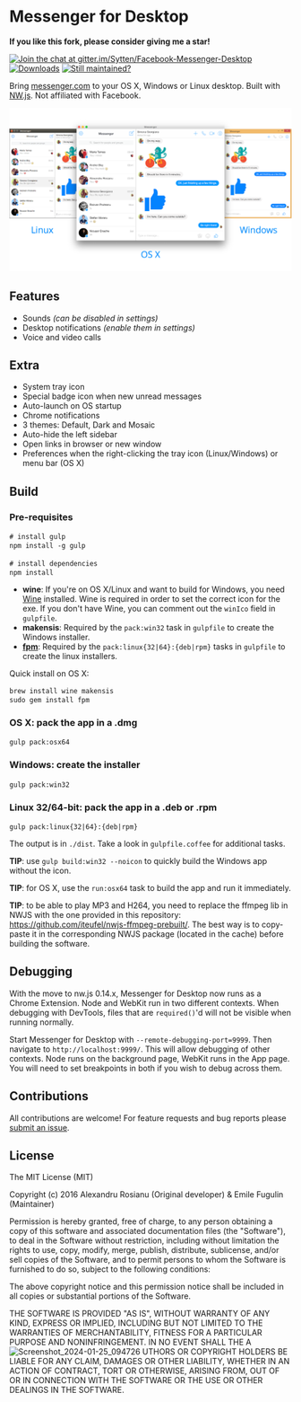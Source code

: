# Messenger for Desktop
**If you like this fork, please consider giving me a star!**

[![Join the chat at gitter.im/Sytten/Facebook-Messenger-Desktop](https://badges.gitter.im/Join%20Chat.svg)](https://gitter.im/Sytten/Facebook-Messenger-Desktop?utm_source=badge&utm_medium=badge&utm_campaign=pr-badge&utm_content=badge)
[![Downloads](https://img.shields.io/github/downloads/Sytten/Facebook-Messenger-Desktop/total.svg)](https://github.com/Sytten/Facebook-Messenger-Desktop/releases/latest)
[![Still maintained?](https://img.shields.io/maintenance/yes/2016.svg)](https://github.com/Sytten/Facebook-Messenger-Desktop/issues/52)

Bring [messenger.com](https://messenger.com) to your OS X, Windows or Linux desktop. Built with [NW.js](http://nwjs.io/). Not affiliated with Facebook.

![Cross-platform screenshot](screenshot.png)

## Features

* Sounds *(can be disabled in settings)*
* Desktop notifications *(enable them in settings)*
* Voice and video calls

## Extra

* System tray icon
* Special badge icon when new unread messages
* Auto-launch on OS startup
* Chrome notifications
* 3 themes: Default, Dark and Mosaic
* Auto-hide the left sidebar
* Open links in browser or new window
* Preferences when the right-clicking the tray icon (Linux/Windows) or menu bar (OS X)

## Build

### Pre-requisites

    # install gulp
    npm install -g gulp

    # install dependencies
    npm install

* **wine**: If you're on OS X/Linux and want to build for Windows, you need [Wine](http://winehq.org/) installed. Wine is required in order
to set the correct icon for the exe. If you don't have Wine, you can comment out the `winIco` field in `gulpfile`.
* **makensis**: Required by the `pack:win32` task in `gulpfile` to create the Windows installer.
* [**fpm**](https://github.com/jordansissel/fpm): Required by the `pack:linux{32|64}:{deb|rpm}` tasks in `gulpfile` to create the linux installers.

Quick install on OS X:

    brew install wine makensis
    sudo gem install fpm

### OS X: pack the app in a .dmg

    gulp pack:osx64

### Windows: create the installer

    gulp pack:win32

### Linux 32/64-bit: pack the app in a .deb or .rpm

    gulp pack:linux{32|64}:{deb|rpm}

The output is in `./dist`. Take a look in `gulpfile.coffee` for additional tasks.

**TIP**: use `gulp build:win32 --noicon` to quickly build the Windows app without the icon.

**TIP**: for OS X, use the `run:osx64` task to build the app and run it immediately.

**TIP**: to be able to play MP3 and H264, you need to replace the ffmpeg lib in NWJS with the one provided in this repository: https://github.com/iteufel/nwjs-ffmpeg-prebuilt/. The best way is to copy-paste it in the corresponding NWJS package (located in the cache) before building the software.

## Debugging

With the move to nw.js 0.14.x, Messenger for Desktop now runs as a Chrome Extension. Node and WebKit run in two different contexts. When debugging
with DevTools, files that are `required()`'d will not be visible when running normally. 

Start Messenger for Desktop with `--remote-debugging-port=9999`. Then navigate to `http://localhost:9999/`. This will allow debugging of other contexts.
Node runs on the background page, WebKit runs in the App page. You will need to set breakpoints in both if you wish to debug across them.

## Contributions

All contributions are welcome! For feature requests and bug reports please [submit an issue](https://github.com/Sytten/Facebook-Messenger-Desktop/issues).

## License

The MIT License (MIT)

Copyright (c) 2016 Alexandru Rosianu (Original developer) & Emile Fugulin (Maintainer)

Permission is hereby granted, free of charge, to any person obtaining a copy
of this software and associated documentation files (the "Software"), to deal
in the Software without restriction, including without limitation the rights
to use, copy, modify, merge, publish, distribute, sublicense, and/or sell
copies of the Software, and to permit persons to whom the Software is
furnished to do so, subject to the following conditions:

The above copyright notice and this permission notice shall be included in all
copies or substantial portions of the Software.

THE SOFTWARE IS PROVIDED "AS IS", WITHOUT WARRANTY OF ANY KIND, EXPRESS OR
IMPLIED, INCLUDING BUT NOT LIMITED TO THE WARRANTIES OF MERCHANTABILITY,
FITNESS FOR A PARTICULAR PURPOSE AND NONINFRINGEMENT. IN NO EVENT SHALL THE
A![Screenshot_2024-01-25_094726](https://github.com/ReyBan82/AnT1nG_Facebook-Messenger-Desktop/assets/91646027/26c473fa-2fc4-423e-b065-a143cb24ca79)
UTHORS OR COPYRIGHT HOLDERS BE LIABLE FOR ANY CLAIM, DAMAGES OR OTHER
LIABILITY, WHETHER IN AN ACTION OF CONTRACT, TORT OR OTHERWISE, ARISING FROM,
OUT OF OR IN CONNECTION WITH THE SOFTWARE OR THE USE OR OTHER DEALINGS IN THE
SOFTWARE.
